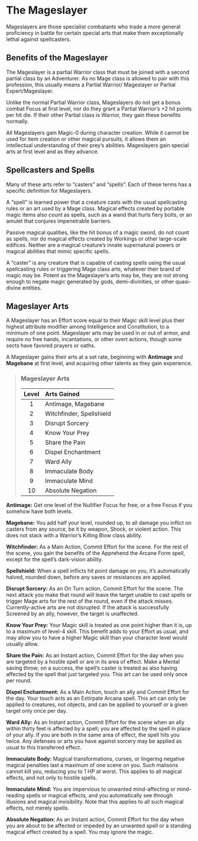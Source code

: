 # The Mageslayer

Mageslayers are those specialist combatants who trade a more
general proficiency in battle for certain special arts that make them
exceptionally lethal against spellcasters.

## Benefits of the Mageslayer

The Mageslayer is a partial Warrior class that must be joined with a
second partial class by an Adventurer. As no Mage class is allowed
to pair with this profession, this usually means a Partial Warrior/
Mageslayer or Partial Expert/Mageslayer.

Unlike the normal Partial Warrior class, Mageslayers do not
get a bonus combat Focus at first level, nor do they grant a Partial
Warrior’s +2 hit points per hit die. If their other Partial class is Warrior, they gain these benefits normally.

All Mageslayers gain Magic-0 during character creation. While
it cannot be used for item creation or other magical pursuits, it
allows them an intellectual understanding of their prey’s abilities.
Mageslayers gain special arts at first level and as they advance.

## Spellcasters and Spells

Many of these arts refer to “casters” and “spells”. Each of these
terms has a specific definition for Mageslayers.

A “spell” is learned power that a creature casts with the usual
spellcasting rules or an art used by a Mage class. Magical effects
created by portable magic items also count as spells, such as a
wand that hurls fiery bolts, or an amulet that conjures impenetrable
barriers.

Passive magical qualities, like the hit bonus of a magic sword, do
not count as spells, nor do magical effects created by Workings or
other large-scale edifices. Neither are a magical creature’s innate
supernatural powers or magical abilities that mimic specific spells.

A “caster” is any creature that is capable of casting spells using
the usual spellcasting rules or triggering Mage class arts, whatever
their brand of magic may be.
Potent as the Mageslayer’s arts may be, they are not strong
enough to negate magic generated by gods, demi-divinities, or
other quasi-divine entities.

## Mageslayer Arts

A Mageslayer has an Effort score equal to their Magic skill level
plus their highest attribute modifier among Intelligence and Constitution, to a minimum of one point. Mageslayer arts may be used
in or out of armor, and require no free hands, incantations, or other
overt actions, though some sects have favored prayers or oaths.

A Mageslayer gains their arts at a set rate, beginning with **Antimage** and **Magebane** at first level, and acquiring other talents
as they gain experience.

<blockquote class="table">

### Mageslayer Arts

| Level | Arts Gained              |
| :---: | :----------------------- |
|   1   | Antimage, Magebane       |
|   2   | Witchfinder, Spellshield |
|   3   | Disrupt Sorcery          |
|   4   | Know Your Prey           |
|   5   | Share the Pain           |
|   6   | Dispel Enchantment       |
|   7   | Ward Ally                |
|   8   | Immaculate Body          |
|   9   | Immaculate Mind          |
|  10   | Absolute Negation        |

</blockquote>

**Antimage:** Get one level of the Nullifier Focus for free, or a free Focus if you somehow have both levels.

**Magebane:** You add half your level, rounded up, to all damage you inflict on casters from any source, be it by weapon, Shock, or violent action. This does not stack with a Warrior’s Killing Blow class ability.

**Witchfinder:** As a Main Action, Commit Effort for the scene. For the rest of the scene, you gain the benefits of the Apprehend the Arcane Form spell, except for the spell’s dark-vision ability.

**Spellshield:** When a spell inflicts hit point damage on you, it’s automatically halved, rounded down, before any saves or resistances are applied.

**Disrupt Sorcery:** As an On Turn action, Commit Effort for the scene. The next attack you make that round will leave the target unable to cast spells or trigger Mage arts for the rest of the round, even if the attack misses. Currently-active arts are not disrupted. If the attack is successfully Screened by an ally, however, the target is unaffected.

**Know Your Prey:** Your Magic skill is treated as one point higher than it is, up to a maximum of level-4 skill. This benefit adds to your Effort as usual, and may allow you to have a higher Magic skill than your character level would usually allow.

**Share the Pain:** As an Instant action, Commit Effort for the day when you are targeted by a hostile spell or are in its area of effect. Make a Mental saving throw; on a success, the spell’s caster is treated as also having affected by the spell that just targeted you. This art can be used only once per round.

**Dispel Enchantment:** As a Main Action, touch an ally and Commit Effort for the day. Your touch acts as an Extirpate Arcana spell. This art can only be applied to creatures, not objects, and can be applied to yourself or a given target only once per day.

**Ward Ally:** As an Instant action, Commit Effort for the scene when an ally within thirty feet is affected by a spell; you are affected by the spell in place of your ally. If you are both in the same area of effect, the spell hits you twice. Any defenses or arts you have against sorcery may be applied as usual to this transferred effect.

**Immaculate Body:** Magical transformations, curses, or lingering negative magical penalties last a maximum of one scene on you. Such malisons cannot kill you, reducing you to 1 HP at worst. This applies to all magical effects, and not only to hostile spells.

**Immaculate Mind:** You are impervious to unwanted mind-affecting or mind-reading spells or magical effects, and you automatically see through illusions and magical invisibility. Note that this applies to all such magical effects, not merely spells.

**Absolute Negation:** As an Instant action, Commit Effort for the day when you are about to be affected or impeded by an unwanted spell or a standing magical effect created by a spell. You may ignore the magic.
